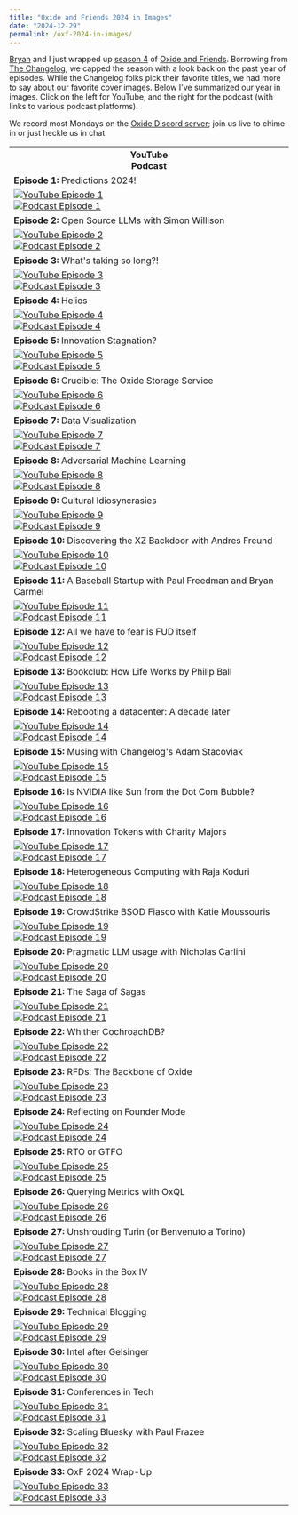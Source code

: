 ```yaml
---
title: "Oxide and Friends 2024 in Images"
date: "2024-12-29"
permalink: /oxf-2024-in-images/
---
```


[Bryan](https://bcantrill.dtrace.org) and I just wrapped up [season 4](/2024/01/13/oxide-and-friends-season-4/) of [Oxide and Friends](https://oxide-and-friends.transistor.fm/). Borrowing from [The Changelog](https://changelog.com/), we capped the season with a look back on the past year of episodes. While the Changelog folks pick their favorite titles, we had more to say about our favorite cover images. Below I've summarized our year in images. Click on the left for YouTube, and the right for the podcast (with links to various podcast platforms).

We record most Mondays on the [Oxide Discord server](https://discord.gg/gcQxNHAKCB); join us live to chime in or just heckle us in chat.

<table class="oxf-image-table">
  <th>
    <div class="oxf-image-row">
      <div class="oxf-image-16-9">
        YouTube
      </div>
      <div class="oxf-image-1-1">
        Podcast
      </div>
    </div>
  </th>
  <tr>
    <td>
      <div class="oxf-title-row">
        <strong>Episode 1:</strong> Predictions 2024!
      </div>
    </td>
  </tr>
  <tr>
    <td>
      <div class="oxf-image-row">
        <div class="oxf-image-16-9">
          <div class="oxf-image-container">
            <a href="https://youtu.be/eO9_Z4Ebln4">
              <img src="images/oxf_s4_e1-yt.png" alt="YouTube Episode 1">
            </a>
          </div>
        </div>
        <div class="oxf-image-1-1">
          <div class="oxf-image-container">
            <a href="https://oxide-and-friends.transistor.fm/episodes/predictions-2024">
              <img src="images/oxf_s4_e1-pod.png" alt="Podcast Episode 1">
            </a>
          </div>
        </div>
      </div>
    </td>
  </tr>
  <tr>
    <td colspan="2">
      <div class="oxf-title-row">
        <strong>Episode 2:</strong> Open Source LLMs with Simon Willison
      </div>
    </td>
  </tr>
  <tr>
    <td>
      <div class="oxf-image-row">
        <div class="oxf-image-16-9">
          <div class="oxf-image-container">
            <a href="https://youtu.be/Wqkvn4YyGpA">
              <img src="images/oxf_s4_e2-yt.png" alt="YouTube Episode 2">
            </a>
          </div>
        </div>
        <div class="oxf-image-1-1">
          <div class="oxf-image-container">
            <a href="https://oxide-and-friends.transistor.fm/episodes/open-source-llms-with-simon-willison">
              <img src="images/oxf_s4_e2-pod.png" alt="Podcast Episode 2">
            </a>
          </div>
        </div>
      </div>
    </td>
  </tr>
  <tr>
    <td colspan="2">
      <div class="oxf-title-row">
        <strong>Episode 3:</strong> What's taking so long?!
      </div>
    </td>
  </tr>
  <tr>
    <td>
      <div class="oxf-image-row">
        <div class="oxf-image-16-9">
          <div class="oxf-image-container">
            <a href="https://youtu.be/VRcuTbRBKYM">
              <img src="images/oxf_s4_e3-yt.jpg" alt="YouTube Episode 3">
            </a>
          </div>
        </div>
        <div class="oxf-image-1-1">
          <div class="oxf-image-container">
            <a href="https://oxide-and-friends.transistor.fm/episodes/whats-taking-so-long">
              <img src="images/oxf_s4_e3-pod.png" alt="Podcast Episode 3">
            </a>
          </div>
        </div>
      </div>
    </td>
  </tr>
  <tr>
    <td colspan="2">
      <div class="oxf-title-row">
        <strong>Episode 4:</strong> Helios
      </div>
    </td>
  </tr>
  <tr>
    <td>
      <div class="oxf-image-row">
        <div class="oxf-image-16-9">
          <div class="oxf-image-container">
            <a href="https://youtu.be/9ejokdrByUs">
              <img src="images/oxf_s4_e4-yt.png" alt="YouTube Episode 4">
            </a>
          </div>
        </div>
        <div class="oxf-image-1-1">
          <div class="oxf-image-container">
            <a href="https://oxide-and-friends.transistor.fm/episodes/helios">
              <img src="images/oxf_s4_e4-pod.png" alt="Podcast Episode 4">
            </a>
          </div>
        </div>
      </div>
    </td>
  </tr>
  <tr>
    <td colspan="2">
      <div class="oxf-title-row">
        <strong>Episode 5:</strong> Innovation Stagnation?
      </div>
    </td>
  </tr>
  <tr>
    <td>
      <div class="oxf-image-row">
        <div class="oxf-image-16-9">
          <div class="oxf-image-container">
            <a href="https://youtu.be/XN7XDuOXfM8">
              <img src="images/oxf_s4_e5-yt.png" alt="YouTube Episode 5">
            </a>
          </div>
        </div>
        <div class="oxf-image-1-1">
          <div class="oxf-image-container">
            <a href="https://oxide-and-friends.transistor.fm/episodes/innovation-stagnation">
              <img src="images/oxf_s4_e5-pod.png" alt="Podcast Episode 5">
            </a>
          </div>
        </div>
      </div>
    </td>
  </tr>
  <tr>
    <td colspan="2">
      <div class="oxf-title-row">
        <strong>Episode 6:</strong> Crucible: The Oxide Storage Service
      </div>
    </td>
  </tr>
  <tr>
    <td>
      <div class="oxf-image-row">
        <div class="oxf-image-16-9">
          <div class="oxf-image-container">
            <a href="https://youtu.be/UvEKSqBBcZw">
              <img src="images/oxf_s4_e6-yt.png" alt="YouTube Episode 6">
            </a>
          </div>
        </div>
        <div class="oxf-image-1-1">
          <div class="oxf-image-container">
            <a href="https://oxide-and-friends.transistor.fm/episodes/crucible-the-oxide-storage-service">
              <img src="images/oxf_s4_e6-pod.png" alt="Podcast Episode 6">
            </a>
          </div>
        </div>
      </div>
    </td>
  </tr>
  <tr>
    <td colspan="2">
      <div class="oxf-title-row">
        <strong>Episode 7:</strong> Data Visualization
      </div>
    </td>
  </tr>
  <tr>
    <td>
      <div class="oxf-image-row">
        <div class="oxf-image-16-9">
          <div class="oxf-image-container">
            <a href="https://youtu.be/qEoE98oV9mc">
              <img src="images/oxf_s4_e7-yt.png" alt="YouTube Episode 7">
            </a>
          </div>
        </div>
        <div class="oxf-image-1-1">
          <div class="oxf-image-container">
            <a href="https://oxide-and-friends.transistor.fm/episodes/data-visualization">
              <img src="images/oxf_s4_e7-pod.png" alt="Podcast Episode 7">
            </a>
          </div>
        </div>
      </div>
    </td>
  </tr>
  <tr>
    <td colspan="2">
      <div class="oxf-title-row">
        <strong>Episode 8:</strong> Adversarial Machine Learning
      </div>
    </td>
  </tr>
  <tr>
    <td>
      <div class="oxf-image-row">
        <div class="oxf-image-16-9">
          <div class="oxf-image-container">
            <a href="https://youtu.be/ATth8p-7Jnc">
              <img src="images/oxf_s4_e8-yt.jpeg" alt="YouTube Episode 8">
            </a>
          </div>
        </div>
        <div class="oxf-image-1-1">
          <div class="oxf-image-container">
            <a href="https://oxide-and-friends.transistor.fm/episodes/adversarial-machine-learning">
              <img src="images/oxf_s4_e8-pod.png" alt="Podcast Episode 8">
            </a>
          </div>
        </div>
      </div>
    </td>
  </tr>
  <tr>
    <td colspan="2">
      <div class="oxf-title-row">
        <strong>Episode 9:</strong> Cultural Idiosyncrasies
      </div>
    </td>
  </tr>
  <tr>
    <td>
      <div class="oxf-image-row">
        <div class="oxf-image-16-9">
          <div class="oxf-image-container">
            <a href="https://youtu.be/d3yrCo6k4Jo">
              <img src="images/oxf_s4_e9-yt.png" alt="YouTube Episode 9">
            </a>
          </div>
        </div>
        <div class="oxf-image-1-1">
          <div class="oxf-image-container">
            <a href="https://oxide-and-friends.transistor.fm/episodes/cultural-idiosyncrasies">
              <img src="images/oxf_s4_e9-pod.png" alt="Podcast Episode 9">
            </a>
          </div>
        </div>
      </div>
    </td>
  </tr>
  <tr>
    <td colspan="2">
      <div class="oxf-title-row">
        <strong>Episode 10:</strong> Discovering the XZ Backdoor with Andres Freund
      </div>
    </td>
  </tr>
  <tr>
    <td>
      <div class="oxf-image-row">
        <div class="oxf-image-16-9">
          <div class="oxf-image-container">
            <a href="https://youtu.be/jg5F9UupL6I">
              <img src="images/oxf_s4_e10-yt.png" alt="YouTube Episode 10">
            </a>
          </div>
        </div>
        <div class="oxf-image-1-1">
          <div class="oxf-image-container">
            <a href="https://oxide-and-friends.transistor.fm/episodes/discovering-the-xz-backdoor-with-andres-freund">
              <img src="images/oxf_s4_e10-pod.png" alt="Podcast Episode 10">
            </a>
          </div>
        </div>
      </div>
    </td>
  </tr>
  <tr>
    <td colspan="2">
      <div class="oxf-title-row">
        <strong>Episode 11:</strong> A Baseball Startup with Paul Freedman and Bryan Carmel
      </div>
    </td>
  </tr>
  <tr>
    <td>
      <div class="oxf-image-row">
        <div class="oxf-image-16-9">
          <div class="oxf-image-container">
            <a href="https://youtu.be/YyLtCyvPRyk">
              <img src="images/oxf_s4_e11-yt.png" alt="YouTube Episode 11">
            </a>
          </div>
        </div>
        <div class="oxf-image-1-1">
          <div class="oxf-image-container">
            <a href="https://oxide-and-friends.transistor.fm/episodes/a-baseball-startup-with-paul-freedman-and-bryan-carmel">
              <img src="images/oxf_s4_e11-pod.png" alt="Podcast Episode 11">
            </a>
          </div>
        </div>
      </div>
    </td>
  </tr>
  <tr>
    <td colspan="2">
      <div class="oxf-title-row">
        <strong>Episode 12:</strong> All we have to fear is FUD itself
      </div>
    </td>
  </tr>
  <tr>
    <td>
      <div class="oxf-image-row">
        <div class="oxf-image-16-9">
          <div class="oxf-image-container">
            <a href="https://youtu.be/ZzI3MvZ0fHo">
              <img src="images/oxf_s4_e12-yt.png" alt="YouTube Episode 12">
            </a>
          </div>
        </div>
        <div class="oxf-image-1-1">
          <div class="oxf-image-container">
            <a href="https://oxide-and-friends.transistor.fm/episodes/all-we-have-to-fear-is-fud-itself">
              <img src="images/oxf_s4_e12-pod.png" alt="Podcast Episode 12">
            </a>
          </div>
        </div>
      </div>
    </td>
  </tr>
  <tr>
    <td colspan="2">
      <div class="oxf-title-row">
        <strong>Episode 13:</strong> Bookclub: How Life Works by Philip Ball
      </div>
    </td>
  </tr>
  <tr>
    <td>
      <div class="oxf-image-row">
        <div class="oxf-image-16-9">
          <div class="oxf-image-container">
            <a href="https://youtu.be/5zDPneXJ_a8">
              <img src="images/oxf_s4_e13-yt.png" alt="YouTube Episode 13">
            </a>
          </div>
        </div>
        <div class="oxf-image-1-1">
          <div class="oxf-image-container">
            <a href="https://oxide-and-friends.transistor.fm/episodes/bookclub-how-life-works-by-philip-ball">
              <img src="images/oxf_s4_e13-pod.png" alt="Podcast Episode 13">
            </a>
          </div>
        </div>
      </div>
    </td>
  </tr>
  <tr>
    <td colspan="2">
      <div class="oxf-title-row">
        <strong>Episode 14:</strong> Rebooting a datacenter: A decade later
      </div>
    </td>
  </tr>
  <tr>
    <td>
      <div class="oxf-image-row">
        <div class="oxf-image-16-9">
          <div class="oxf-image-container">
            <a href="https://youtu.be/sdDEwqUnOfs">
              <img src="images/oxf_s4_e14-yt.png" alt="YouTube Episode 14">
            </a>
          </div>
        </div>
        <div class="oxf-image-1-1">
          <div class="oxf-image-container">
            <a href="https://oxide-and-friends.transistor.fm/episodes/rebooting-a-datacenter-a-decade-later">
              <img src="images/oxf_s4_e14-pod.png" alt="Podcast Episode 14">
            </a>
          </div>
        </div>
      </div>
    </td>
  </tr>
  <tr>
    <td colspan="2">
      <div class="oxf-title-row">
        <strong>Episode 15:</strong> Musing with Changelog's Adam Stacoviak
      </div>
    </td>
  </tr>
  <tr>
    <td>
      <div class="oxf-image-row">
        <div class="oxf-image-16-9">
          <div class="oxf-image-container">
            <a href="https://youtu.be/7rLbDWGByeU">
              <img src="images/oxf_s4_e15-yt.png" alt="YouTube Episode 15">
            </a>
          </div>
        </div>
        <div class="oxf-image-1-1">
          <div class="oxf-image-container">
            <a href="https://oxide-and-friends.transistor.fm/episodes/musing-with-changelogs-adam-stacoviak">
              <img src="images/oxf_s4_e15-pod.png" alt="Podcast Episode 15">
            </a>
          </div>
        </div>
      </div>
    </td>
  </tr>
  <tr>
    <td colspan="2">
      <div class="oxf-title-row">
        <strong>Episode 16:</strong> Is NVIDIA like Sun from the Dot Com Bubble?
      </div>
    </td>
  </tr>
  <tr>
    <td>
      <div class="oxf-image-row">
        <div class="oxf-image-16-9">
          <div class="oxf-image-container">
            <a href="https://youtu.be/29Uuvb_dJFk">
              <img src="images/oxf_s4_e16-yt.png" alt="YouTube Episode 16">
            </a>
          </div>
        </div>
        <div class="oxf-image-1-1">
          <div class="oxf-image-container">
            <a href="https://oxide-and-friends.transistor.fm/episodes/is-nvidia-like-sun-from-the-dot-com-bubble">
              <img src="images/oxf_s4_e16-pod.png" alt="Podcast Episode 16">
            </a>
          </div>
        </div>
      </div>
    </td>
  </tr>
  <tr>
    <td colspan="2">
      <div class="oxf-title-row">
        <strong>Episode 17:</strong> Innovation Tokens with Charity Majors
      </div>
    </td>
  </tr>
  <tr>
    <td>
      <div class="oxf-image-row">
        <div class="oxf-image-16-9">
          <div class="oxf-image-container">
            <a href="https://youtu.be/l5mNUDQKEVY">
              <img src="images/oxf_s4_e17-yt.png" alt="YouTube Episode 17">
            </a>
          </div>
        </div>
        <div class="oxf-image-1-1">
          <div class="oxf-image-container">
            <a href="https://oxide-and-friends.transistor.fm/episodes/innovation-tokens-with-charity-majors">
              <img src="images/oxf_s4_e17-pod.png" alt="Podcast Episode 17">
            </a>
          </div>
        </div>
      </div>
    </td>
  </tr>
  <tr>
    <td colspan="2">
      <div class="oxf-title-row">
        <strong>Episode 18:</strong> Heterogeneous Computing with Raja Koduri
      </div>
    </td>
  </tr>
  <tr>
    <td>
      <div class="oxf-image-row">
        <div class="oxf-image-16-9">
          <div class="oxf-image-container">
            <a href="https://youtu.be/7hF9AM8LM4c">
              <img src="images/oxf_s4_e18-yt.png" alt="YouTube Episode 18">
            </a>
          </div>
        </div>
        <div class="oxf-image-1-1">
          <div class="oxf-image-container">
            <a href="https://oxide-and-friends.transistor.fm/episodes/heterogeneous-computing-with-raja-koduri">
              <img src="images/oxf_s4_e18-pod.png" alt="Podcast Episode 18">
            </a>
          </div>
        </div>
      </div>
    </td>
  </tr>
  <tr>
    <td colspan="2">
      <div class="oxf-title-row">
        <strong>Episode 19:</strong> CrowdStrike BSOD Fiasco with Katie Moussouris
      </div>
    </td>
  </tr>
  <tr>
    <td>
      <div class="oxf-image-row">
        <div class="oxf-image-16-9">
          <div class="oxf-image-container">
            <a href="https://youtu.be/5XTQd_MGkvM">
              <img src="images/oxf_s4_e19-yt.png" alt="YouTube Episode 19">
            </a>
          </div>
        </div>
        <div class="oxf-image-1-1">
          <div class="oxf-image-container">
            <a href="https://oxide-and-friends.transistor.fm/episodes/crowdstrike-bsod-fiasco-with-katie-moussouris">
              <img src="images/oxf_s4_e19-pod.png" alt="Podcast Episode 19">
            </a>
          </div>
        </div>
      </div>
    </td>
  </tr>
  <tr>
    <td colspan="2">
      <div class="oxf-title-row">
        <strong>Episode 20:</strong> Pragmatic LLM usage with Nicholas Carlini
      </div>
    </td>
  </tr>
  <tr>
    <td>
      <div class="oxf-image-row">
        <div class="oxf-image-16-9">
          <div class="oxf-image-container">
            <a href="https://youtu.be/UPTAX30ttMQ">
              <img src="images/oxf_s4_e20-yt.png" alt="YouTube Episode 20">
            </a>
          </div>
        </div>
        <div class="oxf-image-1-1">
          <div class="oxf-image-container">
            <a href="https://oxide-and-friends.transistor.fm/episodes/pragmatic-llm-usage-with-nicholas-carlini">
              <img src="images/oxf_s4_e20-pod.png" alt="Podcast Episode 20">
            </a>
          </div>
        </div>
      </div>
    </td>
  </tr>
  <tr>
    <td colspan="2">
      <div class="oxf-title-row">
        <strong>Episode 21:</strong> The Saga of Sagas
      </div>
    </td>
  </tr>
  <tr>
    <td>
      <div class="oxf-image-row">
        <div class="oxf-image-16-9">
          <div class="oxf-image-container">
            <a href="https://youtu.be/ZYSlOhpSRNQ">
              <img src="images/oxf_s4_e21-yt.png" alt="YouTube Episode 21">
            </a>
          </div>
        </div>
        <div class="oxf-image-1-1">
          <div class="oxf-image-container">
            <a href="https://oxide-and-friends.transistor.fm/episodes/the-saga-of-sagas">
              <img src="images/oxf_s4_e21-pod.png" alt="Podcast Episode 21">
            </a>
          </div>
        </div>
      </div>
    </td>
  </tr>
  <tr>
    <td colspan="2">
      <div class="oxf-title-row">
        <strong>Episode 22:</strong> Whither CochroachDB?
      </div>
    </td>
  </tr>
  <tr>
    <td>
      <div class="oxf-image-row">
        <div class="oxf-image-16-9">
          <div class="oxf-image-container">
            <a href="https://youtu.be/DNHMYp8M40k">
              <img src="images/oxf_s4_e22-yt.png" alt="YouTube Episode 22">
            </a>
          </div>
        </div>
        <div class="oxf-image-1-1">
          <div class="oxf-image-container">
            <a href="https://oxide-and-friends.transistor.fm/episodes/whither-cockroachdb">
              <img src="images/oxf_s4_e22-pod.jpg" alt="Podcast Episode 22">
            </a>
          </div>
        </div>
      </div>
    </td>
  </tr>
  <tr>
    <td colspan="2">
      <div class="oxf-title-row">
        <strong>Episode 23:</strong> RFDs: The Backbone of Oxide
      </div>
    </td>
  </tr>
  <tr>
    <td>
      <div class="oxf-image-row">
        <div class="oxf-image-16-9">
          <div class="oxf-image-container">
            <a href="https://youtu.be/rCdeAtMPcJc">
              <img src="images/oxf_s4_e23-yt.png" alt="YouTube Episode 23">
            </a>
          </div>
        </div>
        <div class="oxf-image-1-1">
          <div class="oxf-image-container">
            <a href="https://oxide-and-friends.transistor.fm/episodes/rfds-the-backbone-of-oxide">
              <img src="images/oxf_s4_e23-pod.jpg" alt="Podcast Episode 23">
            </a>
          </div>
        </div>
      </div>
    </td>
  </tr>
  <tr>
    <td colspan="2">
      <div class="oxf-title-row">
        <strong>Episode 24:</strong> Reflecting on Founder Mode
      </div>
    </td>
  </tr>
  <tr>
    <td>
      <div class="oxf-image-row">
        <div class="oxf-image-16-9">
          <div class="oxf-image-container">
            <a href="https://youtu.be/Ch9R4ZxvtG0">
              <img src="images/oxf_s4_e24-yt.png" alt="YouTube Episode 24">
            </a>
          </div>
        </div>
        <div class="oxf-image-1-1">
          <div class="oxf-image-container">
            <a href="https://oxide-and-friends.transistor.fm/episodes/reflecting-on-founder-mode">
              <img src="images/oxf_s4_e24-pod.png" alt="Podcast Episode 24">
            </a>
          </div>
        </div>
      </div>
    </td>
  </tr>
  <tr>
    <td colspan="2">
      <div class="oxf-title-row">
        <strong>Episode 25:</strong> RTO or GTFO
      </div>
    </td>
  </tr>
  <tr>
    <td>
      <div class="oxf-image-row">
        <div class="oxf-image-16-9">
          <div class="oxf-image-container">
            <a href="https://youtu.be/Y-cC5pUXjbQ">
              <img src="images/oxf_s4_e25-yt.png" alt="YouTube Episode 25">
            </a>
          </div>
        </div>
        <div class="oxf-image-1-1">
          <div class="oxf-image-container">
            <a href="https://oxide-and-friends.transistor.fm/episodes/rto-or-gfto">
              <img src="images/oxf_s4_e25-pod.png" alt="Podcast Episode 25">
            </a>
          </div>
        </div>
      </div>
    </td>
  </tr>
  <tr>
    <td colspan="2">
      <div class="oxf-title-row">
        <strong>Episode 26:</strong> Querying Metrics with OxQL
      </div>
    </td>
  </tr>
  <tr>
    <td>
      <div class="oxf-image-row">
        <div class="oxf-image-16-9">
          <div class="oxf-image-container">
            <a href="https://youtu.be/RTsXM3kcAaI">
              <img src="images/oxf_s4_e26-yt.png" alt="YouTube Episode 26">
            </a>
          </div>
        </div>
        <div class="oxf-image-1-1">
          <div class="oxf-image-container">
            <a href="https://oxide-and-friends.transistor.fm/episodes/querying-metrics-with-oxql">
              <img src="images/oxf_s4_e26-pod.png" alt="Podcast Episode 26">
            </a>
          </div>
        </div>
      </div>
    </td>
  </tr>
  <tr>
    <td colspan="2">
      <div class="oxf-title-row">
        <strong>Episode 27:</strong> Unshrouding Turin (or Benvenuto a Torino)
      </div>
    </td>
  </tr>
  <tr>
    <td>
      <div class="oxf-image-row">
        <div class="oxf-image-16-9">
          <div class="oxf-image-container">
            <a href="https://youtu.be/xcMMficnQwo">
              <img src="images/oxf_s4_e27-yt.png" alt="YouTube Episode 27">
            </a>
          </div>
        </div>
        <div class="oxf-image-1-1">
          <div class="oxf-image-container">
            <a href="https://oxide-and-friends.transistor.fm/episodes/unshrouding-turin-or-benvenuto-a-torino">
              <img src="images/oxf_s4_e27-pod.png" alt="Podcast Episode 27">
            </a>
          </div>
        </div>
      </div>
    </td>
  </tr>
  <tr>
    <td colspan="2">
      <div class="oxf-title-row">
        <strong>Episode 28:</strong> Books in the Box IV
      </div>
    </td>
  </tr>
  <tr>
    <td>
      <div class="oxf-image-row">
        <div class="oxf-image-16-9">
          <div class="oxf-image-container">
            <a href="https://youtu.be/FDPaPU5aRd0">
              <img src="images/oxf_s4_e28-yt.png" alt="YouTube Episode 28">
            </a>
          </div>
        </div>
        <div class="oxf-image-1-1">
          <div class="oxf-image-container">
            <a href="https://oxide-and-friends.transistor.fm/episodes/books-in-the-box-iv">
              <img src="images/oxf_s4_e28-pod.png" alt="Podcast Episode 28">
            </a>
          </div>
        </div>
      </div>
    </td>
  </tr>
  <tr>
    <td colspan="2">
      <div class="oxf-title-row">
        <strong>Episode 29:</strong> Technical Blogging
      </div>
    </td>
  </tr>
  <tr>
    <td>
      <div class="oxf-image-row">
        <div class="oxf-image-16-9">
          <div class="oxf-image-container">
            <a href="https://youtu.be/5fYKYakP_f0">
              <img src="images/oxf_s4_e29-yt.png" alt="YouTube Episode 29">
            </a>
          </div>
        </div>
        <div class="oxf-image-1-1">
          <div class="oxf-image-container">
            <a href="https://oxide-and-friends.transistor.fm/episodes/technical-blogging">
              <img src="images/oxf_s4_e29-pod.png" alt="Podcast Episode 29">
            </a>
          </div>
        </div>
      </div>
    </td>
  </tr>
  <tr>
    <td colspan="2">
      <div class="oxf-title-row">
        <strong>Episode 30:</strong> Intel after Gelsinger
      </div>
    </td>
  </tr>
  <tr>
    <td>
      <div class="oxf-image-row">
        <div class="oxf-image-16-9">
          <div class="oxf-image-container">
            <a href="https://youtu.be/aMqrE2G3gBQ">
              <img src="images/oxf_s4_e30-yt.png" alt="YouTube Episode 30">
            </a>
          </div>
        </div>
        <div class="oxf-image-1-1">
          <div class="oxf-image-container">
            <a href="https://oxide-and-friends.transistor.fm/episodes/intel-after-gelsinger">
              <img src="images/oxf_s4_e30-pod.png" alt="Podcast Episode 30">
            </a>
          </div>
        </div>
      </div>
    </td>
  </tr>
  <tr>
    <td colspan="2">
      <div class="oxf-title-row">
        <strong>Episode 31:</strong> Conferences in Tech
      </div>
    </td>
  </tr>
  <tr>
    <td>
      <div class="oxf-image-row">
        <div class="oxf-image-16-9">
          <div class="oxf-image-container">
            <a href="https://youtu.be/YBId0FLKxCo">
              <img src="images/oxf_s4_e31-yt.png" alt="YouTube Episode 31">
            </a>
          </div>
        </div>
        <div class="oxf-image-1-1">
          <div class="oxf-image-container">
            <a href="https://oxide-and-friends.transistor.fm/episodes/conferences-in-tech">
              <img src="images/oxf_s4_e31-pod.png" alt="Podcast Episode 31">
            </a>
          </div>
        </div>
      </div>
    </td>
  </tr>
  <tr>
    <td colspan="2">
      <div class="oxf-title-row">
        <strong>Episode 32:</strong> Scaling Bluesky with Paul Frazee
      </div>
    </td>
  </tr>
  <tr>
    <td>
      <div class="oxf-image-row">
        <div class="oxf-image-16-9">
          <div class="oxf-image-container">
            <a href="https://youtu.be/5axpWF48bwQ">
              <img src="images/oxf_s4_e32-yt.png" alt="YouTube Episode 32">
            </a>
          </div>
        </div>
        <div class="oxf-image-1-1">
          <div class="oxf-image-container">
            <a href="https://oxide-and-friends.transistor.fm/episodes/scaling-bluesky-with-paul-frazee">
              <img src="images/oxf_s4_e32-pod.png" alt="Podcast Episode 32">
            </a>
          </div>
        </div>
      </div>
    </td>
  </tr>
  <tr>
    <td colspan="2">
      <div class="oxf-title-row">
        <strong>Episode 33:</strong> OxF 2024 Wrap-Up
      </div>
    </td>
  </tr>
  <tr>
    <td>
      <div class="oxf-image-row">
        <div class="oxf-image-16-9">
          <div class="oxf-image-container">
            <a href="https://youtu.be/mZd1KZuQ0gE">
              <img src="images/oxf_s4_e33-yt.png" alt="YouTube Episode 33">
            </a>
          </div>
        </div>
        <div class="oxf-image-1-1">
          <div class="oxf-image-container">
            <a href="">
              <img src="images/oxf_s4_e33-pod.png" alt="Podcast Episode 33">
            </a>
          </div>
        </div>
      </div>
    </td>
  </tr>
</table>
